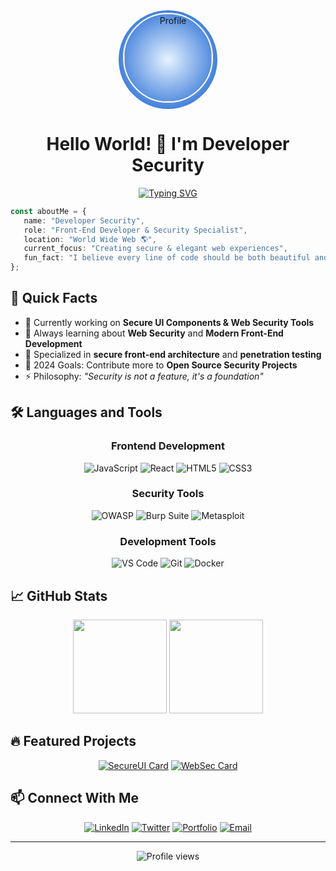 <div align="center">
  <div style="background: radial-gradient(circle at center, #E6F3FF, #0052CC); border-radius: 50%; padding: 4px; width: 150px; height: 150px; margin: 0 auto;">
    <img src="/api/placeholder/140/140" alt="Profile" style="border-radius: 50%; border: 2px solid #FFFFFF; width: 140px; height: 140px;" />
  </div>

# Hello World! 👋 I'm Developer Security

[![Typing SVG](https://readme-typing-svg.herokuapp.com?font=Fira+Code&size=18&pause=1000&color=00A3FF&center=true&vCenter=true&random=false&width=435&lines=Front-End+Developer;Security+Specialist;Creating+Secure+%26+Elegant+Experiences)](https://git.io/typing-svg)

</div>

```typescript
const aboutMe = {
   name: "Developer Security",
   role: "Front-End Developer & Security Specialist",
   location: "World Wide Web 🌎",
   current_focus: "Creating secure & elegant web experiences",
   fun_fact: "I believe every line of code should be both beautiful and secure 🛡️"
};
```

## 🚀 Quick Facts

- 🔭 Currently working on **Secure UI Components & Web Security Tools**
- 🌱 Always learning about **Web Security** and **Modern Front-End Development**
- 💼 Specialized in **secure front-end architecture** and **penetration testing**
- 🎯 2024 Goals: Contribute more to **Open Source Security Projects**
- ⚡ Philosophy: *"Security is not a feature, it's a foundation"*

## 🛠️ Languages and Tools

<div align="center">

### Frontend Development
![JavaScript](https://img.shields.io/badge/-JavaScript-0d1117?style=flat-square&logo=javascript)
![React](https://img.shields.io/badge/-React-0d1117?style=flat-square&logo=react&logoColor=00A3FF)
![HTML5](https://img.shields.io/badge/-HTML5-0d1117?style=flat-square&logo=html5)
![CSS3](https://img.shields.io/badge/-CSS3-0d1117?style=flat-square&logo=css3&logoColor=00A3FF)

### Security Tools
![OWASP](https://img.shields.io/badge/-OWASP-0d1117?style=flat-square&logo=owasp)
![Burp Suite](https://img.shields.io/badge/-Burp_Suite-0d1117?style=flat-square&logo=burpsuite)
![Metasploit](https://img.shields.io/badge/-Metasploit-0d1117?style=flat-square&logo=metasploit)

### Development Tools
![VS Code](https://img.shields.io/badge/-VS_Code-0d1117?style=flat-square&logo=visual-studio-code&logoColor=00A3FF)
![Git](https://img.shields.io/badge/-Git-0d1117?style=flat-square&logo=git)
![Docker](https://img.shields.io/badge/-Docker-0d1117?style=flat-square&logo=docker&logoColor=00A3FF)

</div>

## 📈 GitHub Stats

<div align="center">
  <img height="150em" src="https://github-readme-stats.vercel.app/api?username=USUARIO&show_icons=true&theme=github_dark&include_all_commits=true&count_private=true&bg_color=0d1117&border_color=0d1117&title_color=00A3FF&icon_color=00A3FF"/>
  <img height="150em" src="https://github-readme-stats.vercel.app/api/top-langs/?username=USUARIO&layout=compact&langs_count=7&theme=github_dark&bg_color=0d1117&border_color=0d1117&title_color=00A3FF"/>
</div>

## 🔥 Featured Projects

<div align="center">

[![SecureUI Card](https://github-readme-stats.vercel.app/api/pin/?username=USUARIO&repo=secure-ui&theme=github_dark&bg_color=0d1117&border_color=30363d&title_color=00A3FF&icon_color=00A3FF)](https://github.com/USUARIO/secure-ui)
[![WebSec Card](https://github-readme-stats.vercel.app/api/pin/?username=USUARIO&repo=websec-toolkit&theme=github_dark&bg_color=0d1117&border_color=30363d&title_color=00A3FF&icon_color=00A3FF)](https://github.com/USUARIO/websec-toolkit)

</div>

## 📫 Connect With Me

<div align="center">

[![LinkedIn](https://img.shields.io/badge/LinkedIn-0d1117?style=for-the-badge&logo=linkedin&logoColor=00A3FF)](TU_LINKEDIN)
[![Twitter](https://img.shields.io/badge/Twitter-0d1117?style=for-the-badge&logo=twitter&logoColor=00A3FF)](TU_TWITTER)
[![Portfolio](https://img.shields.io/badge/Portfolio-0d1117?style=for-the-badge&logo=About.me&logoColor=00A3FF)](TU_WEBSITE)
[![Email](https://img.shields.io/badge/Email-0d1117?style=for-the-badge&logo=gmail&logoColor=00A3FF)](mailto:TU_EMAIL)

</div>

---

<div align="center">
  <img src="https://komarev.com/ghpvc/?username=USUARIO&color=00A3FF&style=flat-square" alt="Profile views"/>
</div>